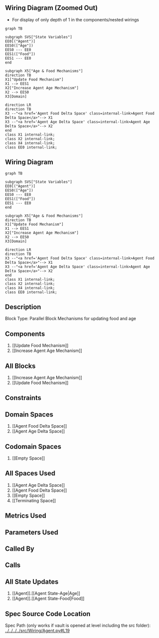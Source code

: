 ## Wiring Diagram (Zoomed Out)

- For display of only depth of 1 in the components/nested wirings
```mermaid
graph TB

subgraph SVS["State Variables"]
EE0[("Agent")]
EES0(["Age"])
EES0 --- EE0
EES1(["Food"])
EES1 --- EE0
end

subgraph X5["Age & Food Mechanisms"]
direction TB
X1["Update Food Mechanism"]
X1 --> EES1
X2["Increase Agent Age Mechanism"]
X2 --> EES0
X3[Domain]

direction LR
direction TB
X3 --"<a href='Agent Food Delta Space' class=internal-link>Agent Food Delta Space</a>"--> X1
X3 --"<a href='Agent Age Delta Space' class=internal-link>Agent Age Delta Space</a>"--> X2
end
class X1 internal-link;
class X2 internal-link;
class X4 internal-link;
class EE0 internal-link;

```

## Wiring Diagram

```mermaid
graph TB

subgraph SVS["State Variables"]
EE0[("Agent")]
EES0(["Age"])
EES0 --- EE0
EES1(["Food"])
EES1 --- EE0
end

subgraph X5["Age & Food Mechanisms"]
direction TB
X1["Update Food Mechanism"]
X1 --> EES1
X2["Increase Agent Age Mechanism"]
X2 --> EES0
X3[Domain]

direction LR
direction TB
X3 --"<a href='Agent Food Delta Space' class=internal-link>Agent Food Delta Space</a>"--> X1
X3 --"<a href='Agent Age Delta Space' class=internal-link>Agent Age Delta Space</a>"--> X2
end
class X1 internal-link;
class X2 internal-link;
class X4 internal-link;
class EE0 internal-link;

```

## Description

Block Type: Parallel Block
Mechanisms for updating food and age
## Components
1. [[Update Food Mechanism]]
2. [[Increase Agent Age Mechanism]]

## All Blocks
1. [[Increase Agent Age Mechanism]]
2. [[Update Food Mechanism]]

## Constraints

## Domain Spaces
1. [[Agent Food Delta Space]]
2. [[Agent Age Delta Space]]

## Codomain Spaces
1. [[Empty Space]]

## All Spaces Used
1. [[Agent Age Delta Space]]
2. [[Agent Food Delta Space]]
3. [[Empty Space]]
4. [[Terminating Space]]

## Metrics Used

## Parameters Used

## Called By

## Calls

## All State Updates
1. [[Agent]].[[Agent State-Age|Age]]
2. [[Agent]].[[Agent State-Food|Food]]

## Spec Source Code Location

Spec Path (only works if vault is opened at level including the src folder): [../../../../src/Wiring/Agent.py#L19](../../../../src/Wiring/Agent.py#L19)

